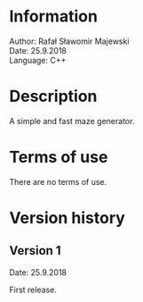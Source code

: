 # Information
Author: Rafał Sławomir Majewski<br>
Date: 25.9.2018<br>
Language: C++<br>



# Description
A simple and fast maze generator.



# Terms of use
There are no terms of use.



# Version history
## Version 1
Date: 25.9.2018<br>

First release.
